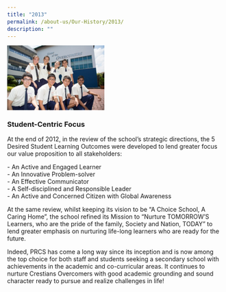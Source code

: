 ```yaml
---
title: "2013"
permalink: /about-us/Our-History/2013/
description: ""
---
```

<img src="/images/2013.jpg" style="width:45%" align="left">

<br clear="left">

### Student-Centric Focus
At the end of 2012, in the review of the school’s strategic directions, the 5 Desired Student Learning Outcomes were developed to lend greater focus our value proposition to all stakeholders:

\- An Active and Engaged Learner<br>
\- An Innovative Problem-solver<br>
\- An Effective Communicator<br>
\- A Self-disciplined and Responsible Leader<br>
\- An Active and Concerned Citizen with Global Awareness

At the same review, whilst keeping its vision to be “A Choice School, A Caring Home”, the school refined its Mission to “Nurture TOMORROW’S Learners, who are the pride of the family, Society and Nation, TODAY” to lend greater emphasis on nurturing life-long learners who are ready for the future.

Indeed, PRCS has come a long way since its inception and is now among the top choice for both staff and students seeking a secondary school with achievements in the academic and co-curricular areas. It continues to nurture Crestians Overcomers with good academic grounding and sound character ready to pursue and realize challenges in life!